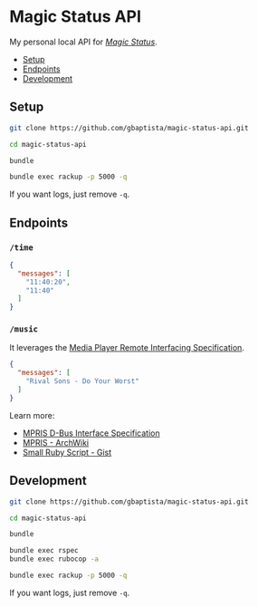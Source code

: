# Magic Status API

My personal local API for [_Magic Status_](https://github.com/gbaptista/magic-status).

- [Setup](#setup)
- [Endpoints](#endpoints)
- [Development](#development)

## Setup
```sh
git clone https://github.com/gbaptista/magic-status-api.git

cd magic-status-api

bundle

bundle exec rackup -p 5000 -q
```

If you want logs, just remove `-q`.

## Endpoints

### `/time`

```json
{
  "messages": [
    "11:40:20",
    "11:40"
  ]
}
```

### `/music`

It leverages the [Media Player Remote Interfacing Specification](https://specifications.freedesktop.org/mpris-spec/latest/).

```json
{
  "messages": [
    "Rival Sons - Do Your Worst"
  ]
}
```

Learn more:
- [MPRIS D-Bus Interface Specification](https://specifications.freedesktop.org/mpris-spec/latest/)
- [MPRIS - ArchWiki](https://wiki.archlinux.org/title/MPRIS)
- [Small Ruby Script - Gist](https://gist.github.com/Sledge/892428)

## Development

```sh
git clone https://github.com/gbaptista/magic-status-api.git

cd magic-status-api

bundle

bundle exec rspec
bundle exec rubocop -a

bundle exec rackup -p 5000 -q
```

If you want logs, just remove `-q`.
